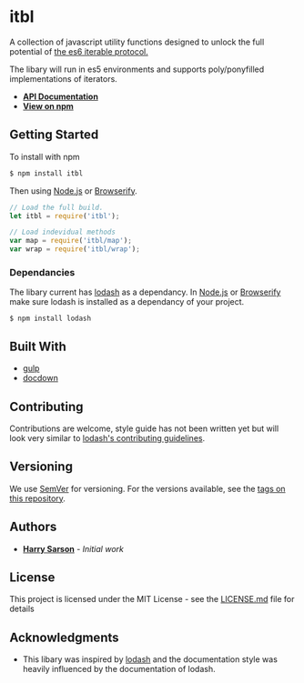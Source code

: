 # itbl

A collection of javascript utility functions designed to unlock the full potential of [the es6 iterable protocol.](https://developer.mozilla.org/en/docs/Web/JavaScript/Reference/Iteration_protocols) 

The libary will run in es5 environments and supports poly/ponyfilled implementations of iterators.

* [**API Documentation**](./itbl/blob/master/docs)
* [**View on npm**](https://www.npmjs.com/package/itbl)


## Getting Started

To install with npm

```sh
$ npm install itbl 
```

Then using [Node.js](https://nodejs.org) or [Browserify](http://browserify.org).

```js
// Load the full build.
let itbl = require('itbl');

// Load indevidual methods
var map = require('itbl/map');
var wrap = require('itbl/wrap'); 
```

### Dependancies

The libary current has [lodash](https://lodash.com) as a dependancy. In [Node.js](https://nodejs.org) or [Browserify](http://browserify.org) make sure lodash is installed as a dependancy of your project.

```ah
$ npm install lodash
```




## Built With

* [gulp](http://gulpjs.com)
* [docdown](https://github.com/jdalton/docdown)

## Contributing

Contributions are welcome, style guide has not been written yet but will look very similar to [lodash's contributing guidelines](https://github.com/lodash/lodash/blob/master/.github/CONTRIBUTING.md).

## Versioning

We use [SemVer](http://semver.org/) for versioning. For the versions available, see the [tags on this repository](tags). 

## Authors

* [**Harry Sarson**](https://github.com/HarrySarson) - *Initial work* 

## License

This project is licensed under the MIT License - see the [LICENSE.md](LICENSE.md) file for details

## Acknowledgments

* This libary was inspired by [lodash](https://lodash.com) and the documentation style was heavily influenced by the documentation of lodash.
